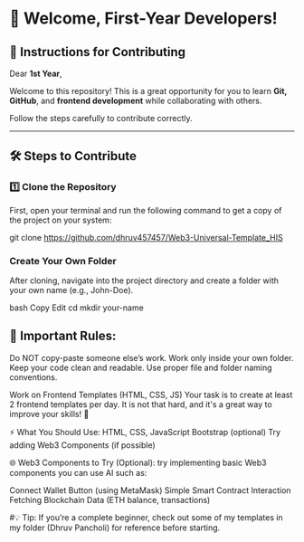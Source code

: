 # 🚀 Welcome, First-Year Developers!  

## 📌 Instructions for Contributing  
Dear **1st Year**,  

Welcome to this repository! This is a great opportunity for you to learn **Git, GitHub**, and **frontend development** while collaborating with others.  

Follow the steps carefully to contribute correctly.  

---

## 🛠 Steps to Contribute  

### 1️⃣ Clone the Repository  
First, open your terminal and run the following command to get a copy of the project on your system:  


git clone https://github.com/dhruv457457/Web3-Universal-Template_HIS

###  Create Your Own Folder
 After cloning, navigate into the project directory and create a folder with your own name (e.g., John-Doe).

bash
Copy
Edit
cd <repo-name>
mkdir your-name


## 🚨 Important Rules:

Do NOT copy-paste someone else’s work.
Work only inside your own folder.
Keep your code clean and readable.
Use proper file and folder naming conventions.
    
Work on Frontend Templates (HTML, CSS, JS)
Your task is to create at least 2 frontend templates per day. It is not that hard, and it's a great way to improve your skills! 💪

⚡ What You Should Use:
HTML, CSS, JavaScript
Bootstrap (optional)
Try adding Web3 Components (if possible)

🌐 Web3 Components to Try (Optional):
 try implementing basic Web3 components you can use AI such as:

Connect Wallet Button (using MetaMask)
Simple Smart Contract Interaction
Fetching Blockchain Data (ETH balance, transactions)
  
  
  #💡 Tip: If you’re a complete beginner, check out some of my templates in my folder (Dhruv Pancholi) for reference before starting.

